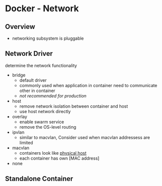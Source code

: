 # Docker - Network

## Overview

- networking subsystem is pluggable

## Network Driver

determine the network functionality

- bridge 
  - default driver
  - commonly used when application in container need to communicate other in container
  - *not recommended for production*
- host
  - remove network isolation between container and host
  - use host network directly
- overlay
  - enable swarm service
  - remove the OS-level routing
- ipvlan
  - similar to macvlan, Consider used when macvlan addressess are limited
- macvlan
  - containers look like [physical host](computer-network-physical-layer.md)
  - each container has own [MAC address]
- none

## Standalone Container
